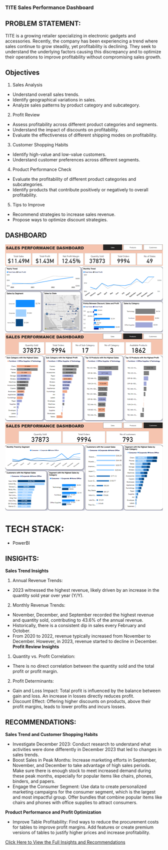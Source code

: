 ### TITE Sales Performance Dashboard

## PROBLEM STATEMENT:  
TITE is a growing retailer specializing in electronic gadgets and accessories. Recently, the company has been experiencing a trend where sales continue to grow steadily, yet profitability is declining. They seek to understand the underlying factors causing this discrepancy and to optimize their operations to improve profitability without compromising sales growth.

## Objectives
1.	Sales Analysis
-	Understand overall sales trends.
-	Identify geographical variations in sales.
-	Analyze sales patterns by product category and subcategory.

2.	Profit Review
-	Assess profitability across different product categories and segments.
-	Understand the impact of discounts on profitability.
-	Evaluate the effectiveness of different shipping modes on profitability.

3.	Customer Shopping Habits
-	 Identify high-value and low-value customers.
-	Understand customer preferences across different segments.

4.	 Product Performance Check
-	Evaluate the profitability of different product categories and subcategories.
-	Identify products that contribute positively or negatively to overall profitability.
	
5.	Tips to Improve
-	Recommend strategies to increase sales revenue.
-	Propose ways to optimize discount strategies.

## DASHBOARD
<img src="PowerBI/Sales performance dash.png">
<img src="PowerBI/Sales performance dash1.png">
<img src="PowerBI/Sales performance dash2.png">

# TECH STACK: 
- PowerBI

## INSIGHTS:  
**Sales Trend Insights**
1. Annual Revenue Trends:
- 2023 witnessed the highest revenue, likely driven by an increase in the quantity sold year over year (Y/Y).
2. Monthly Revenue Trends:
- November, December, and September recorded the highest revenue and quantity sold, contributing to 43.6% of the annual revenue.
- Historically, there is a consistent dip in sales every February and October.
- From 2020 to 2022, revenue typically increased from November to December. However, in 2023, revenue started to decline in December.
**Profit Review Insights**
1. Quantity vs. Profit Correlation:
- There is no direct correlation between the quantity sold and the total profit or profit margin.
2. Profit Determinants:
- Gain and Loss Impact: Total profit is influenced by the balance between gain and loss. An increase in losses directly reduces profit.
- Discount Effect: Offering higher discounts on products, above their profit margins, leads to lower profits and incurs losses.


## RECOMMENDATIONS:  

**Sales Trend and Customer Shopping Habits**
- Investigate December 2023: Conduct research to understand what activities were done differently in December 2023 that led to changes in sales trends.
- Boost Sales in Peak Months: Increase marketing efforts in September, November, and December to take advantage of high sales periods. Make sure there is enough stock to meet increased demand during these peak months, especially for popular items like chairs, phones, binders, and papers.
- Engage the Consumer Segment: Use data to create personalized marketing campaigns for the consumer segment, which is the largest and most impactful group. Offer bundles that combine popular items like chairs and phones with office supplies to attract consumers.

**Product Performance and Profit Optimization**
- Improve Table Profitability: Find ways to reduce the procurement costs for tables to improve profit margins. Add features or create premium versions of tables to justify higher prices and increase profitability.



<a href="[[PowerBI/(https://github.com/EzehConfidenceAdaeze/Sales-Analysis_Personal-Project/blob/main/PowerBI/TITE%20SALES%20PERFORMANCE%20ANALYSIS_1.pdf)](Github Pages)](https://github.com/EzehConfidenceAdaeze/Sales-Analysis_Personal-Project/blob/main/PowerBI/TITE%20SALES%20PERFORMANCE%20ANALYSIS_1.pdf)">Click Here to View the Full Insights and Recommendations</a>
